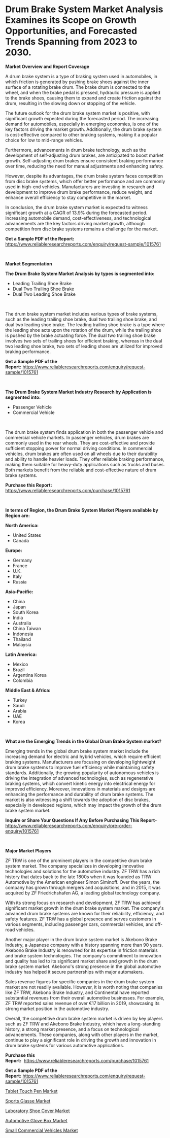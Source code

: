 <p><h1>Drum Brake System Market Analysis Examines its Scope on Growth Opportunities, and Forecasted Trends Spanning from 2023 to 2030.</h1></p><p><strong>Market Overview and Report Coverage</strong></p>
<p><p>A drum brake system is a type of braking system used in automobiles, in which friction is generated by pushing brake shoes against the inner surface of a rotating brake drum. The brake drum is connected to the wheel, and when the brake pedal is pressed, hydraulic pressure is applied to the brake shoes, causing them to expand and create friction against the drum, resulting in the slowing down or stopping of the vehicle.</p><p>The future outlook for the drum brake system market is positive, with significant growth expected during the forecasted period. The increasing demand for automobiles, especially in emerging economies, is one of the key factors driving the market growth. Additionally, the drum brake system is cost-effective compared to other braking systems, making it a popular choice for low to mid-range vehicles.</p><p>Furthermore, advancements in drum brake technology, such as the development of self-adjusting drum brakes, are anticipated to boost market growth. Self-adjusting drum brakes ensure consistent braking performance over time, reducing the need for manual adjustments and enhancing safety.</p><p>However, despite its advantages, the drum brake system faces competition from disc brake systems, which offer better performance and are commonly used in high-end vehicles. Manufacturers are investing in research and development to improve drum brake performance, reduce weight, and enhance overall efficiency to stay competitive in the market.</p><p>In conclusion, the drum brake system market is expected to witness significant growth at a CAGR of 13.9% during the forecasted period. Increasing automobile demand, cost-effectiveness, and technological advancements are the key factors driving market growth, although competition from disc brake systems remains a challenge for the market.</p></p>
<p><strong>Get a Sample PDF of the Report:</strong> <a href="https://www.reliableresearchreports.com/enquiry/request-sample/1015761">https://www.reliableresearchreports.com/enquiry/request-sample/1015761</a></p>
<p>&nbsp;</p>
<p><strong>Market Segmentation</strong></p>
<p><strong>The Drum Brake System Market Analysis by types is segmented into:</strong></p>
<p><ul><li>Leading Trailing Shoe Brake</li><li>Dual Two Trailing Shoe Brake</li><li>Dual Two Leading Shoe Brake</li></ul></p>
<p>&nbsp;</p>
<p><p>The drum brake system market includes various types of brake systems, such as the leading trailing shoe brake, dual two trailing shoe brake, and dual two leading shoe brake. The leading trailing shoe brake is a type where the leading shoe acts upon the rotation of the drum, while the trailing shoe is pushed by the brake actuating force. The dual two trailing shoe brake involves two sets of trailing shoes for efficient braking, whereas in the dual two leading shoe brake, two sets of leading shoes are utilized for improved braking performance.</p></p>
<p><strong>Get a Sample PDF of the Report:</strong>&nbsp;<a href="https://www.reliableresearchreports.com/enquiry/request-sample/1015761">https://www.reliableresearchreports.com/enquiry/request-sample/1015761</a></p>
<p>&nbsp;</p>
<p><strong>The Drum Brake System Market Industry Research by Application is segmented into:</strong></p>
<p><ul><li>Passenger Vehicle</li><li>Commercial Vehicle</li></ul></p>
<p>&nbsp;</p>
<p><p>The drum brake system finds application in both the passenger vehicle and commercial vehicle markets. In passenger vehicles, drum brakes are commonly used in the rear wheels. They are cost-effective and provide sufficient stopping power for normal driving conditions. In commercial vehicles, drum brakes are often used on all wheels due to their durability and ability to handle heavier loads. They offer reliable braking performance, making them suitable for heavy-duty applications such as trucks and buses. Both markets benefit from the reliable and cost-effective nature of drum brake systems.</p></p>
<p><strong>Purchase this Report:</strong>&nbsp; <a href="https://www.reliableresearchreports.com/purchase/1015761">https://www.reliableresearchreports.com/purchase/1015761</a></p>
<p>&nbsp;</p>
<p><strong>In terms of Region, the Drum Brake System Market Players available by Region are:</strong></p>
<p>
    <p> <strong> North America: </strong>
        <ul>
            <li>United States</li>
            <li>Canada</li>
        </ul>
        </p> 
    <p> <strong> Europe: </strong>
        <ul>
            <li>Germany</li>
            <li>France</li>
            <li>U.K.</li>
            <li>Italy</li>
            <li>Russia</li>
        </ul>
        </p> 
    <p> <strong> Asia-Pacific: </strong>
        <ul>
            <li>China</li>
            <li>Japan</li>
            <li>South Korea</li>
            <li>India</li>
            <li>Australia</li>
            <li>China Taiwan</li>
            <li>Indonesia</li>
            <li>Thailand</li>
            <li>Malaysia</li>
        </ul>
        </p> 
    <p> <strong> Latin America: </strong>
        <ul>
            <li>Mexico</li>
            <li>Brazil</li>
            <li>Argentina Korea</li>
            <li>Colombia</li>
        </ul>
        </p> 
    <p> <strong> Middle East & Africa: </strong>
        <ul>
            <li>Turkey</li>
            <li>Saudi</li>
            <li>Arabia</li>
            <li>UAE</li>
            <li>Korea</li>
        </ul>
    </p>
    </p>
<p>&nbsp;</p>
<p><strong>What are the Emerging Trends in the Global Drum Brake System market?</strong></p>
<p><p>Emerging trends in the global drum brake system market include the increasing demand for electric and hybrid vehicles, which require efficient braking systems. Manufacturers are focusing on developing lightweight drum brake systems to improve fuel efficiency while maintaining safety standards. Additionally, the growing popularity of autonomous vehicles is driving the integration of advanced technologies, such as regenerative braking systems, which convert kinetic energy into electrical energy for improved efficiency. Moreover, innovations in materials and designs are enhancing the performance and durability of drum brake systems. The market is also witnessing a shift towards the adoption of disc brakes, especially in developed regions, which may impact the growth of the drum brake system market.</p></p>
<p><strong>Inquire or Share Your Questions If Any Before Purchasing This Report</strong>- <a href="https://www.reliableresearchreports.com/enquiry/pre-order-enquiry/1015761">https://www.reliableresearchreports.com/enquiry/pre-order-enquiry/1015761</a></p>
<p>&nbsp;</p>
<p><strong>Major Market Players</strong></p>
<p><p>ZF TRW is one of the prominent players in the competitive drum brake system market. The company specializes in developing innovative technologies and solutions for the automotive industry. ZF TRW has a rich history that dates back to the late 1800s when it was founded as TRW Automotive by the American engineer Simon Siminoff. Over the years, the company has grown through mergers and acquisitions, and in 2015, it was acquired by ZF Friedrichshafen AG, a leading global technology company.</p><p>With its strong focus on research and development, ZF TRW has achieved significant market growth in the drum brake system market. The company's advanced drum brake systems are known for their reliability, efficiency, and safety features. ZF TRW has a global presence and serves customers in various segments, including passenger cars, commercial vehicles, and off-road vehicles.</p><p>Another major player in the drum brake system market is Akebono Brake Industry, a Japanese company with a history spanning more than 90 years. Akebono Brake Industry is renowned for its expertise in friction materials and brake system technologies. The company's commitment to innovation and quality has led to its significant market share and growth in the drum brake system market. Akebono's strong presence in the global automotive industry has helped it secure partnerships with major automakers.</p><p>Sales revenue figures for specific companies in the drum brake system market are not readily available. However, it is worth noting that companies like ZF TRW, Akebono Brake Industry, and Continental have reported substantial revenues from their overall automotive businesses. For example, ZF TRW reported sales revenue of over €17 billion in 2019, showcasing its strong market position in the automotive industry.</p><p>Overall, the competitive drum brake system market is driven by key players such as ZF TRW and Akebono Brake Industry, which have a long-standing history, a strong market presence, and a focus on technological advancements. These companies, along with other players in the market, continue to play a significant role in driving the growth and innovation in drum brake systems for various automotive applications.</p></p>
<p><strong>Purchase this Report:</strong>&nbsp;&nbsp;<a href="https://www.reliableresearchreports.com/purchase/1015761">https://www.reliableresearchreports.com/purchase/1015761</a></p>
<p></p>
<p><strong>Get a Sample PDF of the Report:</strong>&nbsp;<a href="https://www.reliableresearchreports.com/enquiry/request-sample/1015761">https://www.reliableresearchreports.com/enquiry/request-sample/1015761</a></p>
<p><p><a href="https://medium.com/@santo151299/tablet-touch-pen-nbsp-market-focuses-on-market-share-size-and-projected-forecast-till-2030-52b337d89b98">Tablet Touch Pen Market</a></p><p><a href="https://medium.com/@sanju991215/sports-glasse-market-analysis-and-sze-forecasted-for-period-from-2023-to-2030-31eb56193e95">Sports Glasse Market</a></p><p><a href="https://medium.com/@ssantosh15121999/laboratory-shoe-cover-market-the-key-to-successful-business-strategy-forecast-till-2030-b9874753658b">Laboratory Shoe Cover Market</a></p><p><a href="https://github.com/Chiragrp23/Market-Research-Report-List-1/blob/main/automotive-glove-box-market.md">Automotive Glove Box Market</a></p><p><a href="https://github.com/Chiragrp24/Market-Research-Report-List-1/blob/main/small-commercial-vehicles-market.md">Small Commercial Vehicles Market</a></p></p>